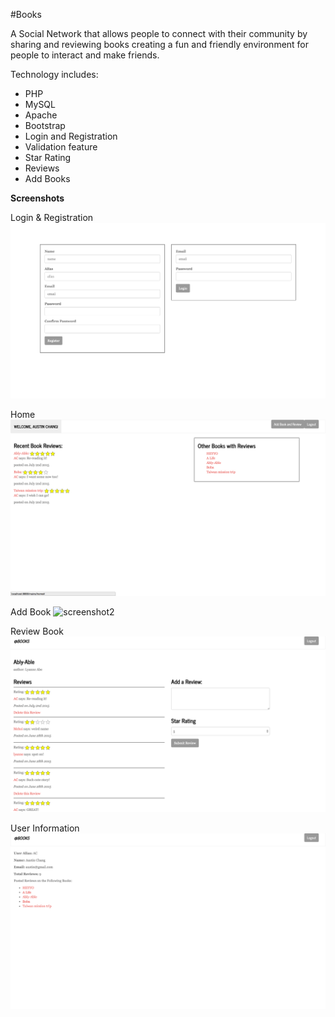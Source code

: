 #Books

A Social Network that allows people to connect with their community by sharing and reviewing books creating a fun and friendly environment for people to interact and make friends.

Technology includes:
- PHP
- MySQL
- Apache
- Bootstrap
- Login and Registration
- Validation feature
- Star Rating
- Reviews
- Add Books

__Screenshots__

Login & Registration
![screenshot2](/assets/login.png?raw=true)

Home
![screenshot1](/assets/home.png?raw=true)

Add Book
![screenshot2](/assets/register.png?raw=true)

Review Book
![screenshot4](/assets/reviewBook.png?raw=true)

User Information
![screenshot4](/assets/userInfo.png?raw=true)
